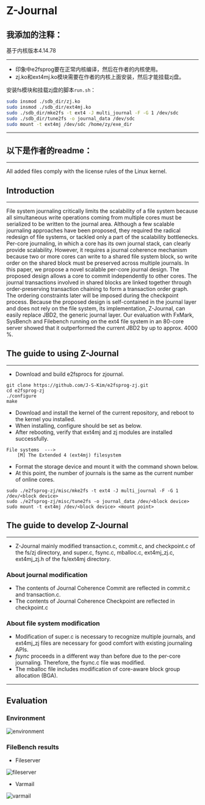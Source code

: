 # Z-Journal
## 我添加的注释：
基于内核版本4.14.78

---
* 印象中e2fsprog要在正常内核编译，然后在作者的内核使用。
* zj.ko和ext4mj.ko模块需要在作者的内核上面安装，然后才能挂载zj盘。

安装fs模块和挂载zj盘的脚本`run.sh`：
```bash
sudo insmod ./sdb_dir/zj.ko
sudo insmod ./sdb_dir/ext4mj.ko
sudo ./sdb_dir/mke2fs -t ext4 -J multi_journal -F -G 1 /dev/sdc
sudo ./sdb_dir/tune2fs -o journal_data /dev/sdc
sudo mount -t ext4mj /dev/sdc /home/zy/exe_dir
```
---
## 以下是作者的readme：
---

All added files comply with the license rules of the Linux kernel.

## Introduction

---

File system journaling critically limits the scalability of a file system because all simultaneous write operations coming from multiple cores must be serialized to be written to the journal area. Although a few scalable journaling approaches have been proposed, they required the radical redesign of file systems, or tackled only a part of the scalability bottlenecks. Per-core journaling, in which a core has its own journal stack, can clearly provide scalability. However, it requires a journal coherence mechanism because two or more cores can write to a shared file system block, so write order on the shared block must be preserved across multiple journals. In this paper, we propose a novel scalable per-core journal design. The proposed design allows a core to commit independently to other cores. The journal transactions involved in shared blocks are linked together through order-preserving transaction chaining to form a transaction order graph. The ordering constraints later will be imposed during the checkpoint process. Because the proposed design is self-contained in the journal layer and does not rely on the file system, its implementation, Z-Journal, can easily replace JBD2, the generic journal layer. Our evaluation with FxMark, SysBench and Filebench running on the ext4 file system in an 80-core server showed that it outperformed the current JBD2 by up to approx. 4000 %.

## The guide to using Z-Journal

---

- Download and build e2fsprocs for zjournal.

```
git clone https://github.com/J-S-Kim/e2fsprog-zj.git
cd e2fsprog-zj
./configure
make
```

- Download and install the kernel of the current repository, and reboot to the kernel you installed.
- When installing, configure should be set as below.
- After rebooting, verify that ext4mj and zj modules are installed successfully.

```
File systems  --->
    [M] The Extended 4 (ext4mj) filesystem
```

- Format the storage device and mount it with the command shown below.
- At this point, the number of journals is the same as the current number of online cores.

```
sudo ./e2fsprog-zj/misc/mke2fs -t ext4 -J multi_journal -F -G 1 /dev/<block device>
sudo ./e2fsprog-zj/misc/tune2fs -o journal_data /dev/<block device>
sudo mount -t ext4mj /dev/<block device> <mount point>
```

## The guide to develop Z-Journal

---

- Z-Journal mainly modified transaction.c, commit.c, and checkpoint.c of the fs/zj directory, and super.c, fsync.c, mballoc.c, ext4mj_zj.c, ext4mj_zj.h of the fs/ext4mj directory.

### About journal modification
- The contents of Journal Coherence Commit are reflected in commit.c and transaction.c.
- The contents of Journal Coherence Checkpoint are reflected in checkpoint.c

### About file system modification
- Modification of super.c is necessary to recognize multiple journals, and ext4mj_zj files are necessary for good comfort with existing journaling APIs.
- _fsync_ proceeds in a different way than before due to the per-core journaling. Therefore, the fsync.c file was modified.
- The mballoc file includes modification of core-aware block group allocation (BGA).

---

## Evaluation

### Environment
![environment](https://user-images.githubusercontent.com/17569303/138211561-ebf1ccc2-fe70-4e04-a810-34a2d0fbb953.png)

### FileBench results

* Fileserver

![fileserver](https://user-images.githubusercontent.com/17569303/138212007-a36f8654-611d-47c6-98b7-ddb5c28d6c2a.jpg)

* Varmail

![varmail](https://user-images.githubusercontent.com/17569303/138212016-7c1ba74d-aa91-4b9e-bfec-a8f800e85d94.jpg)
